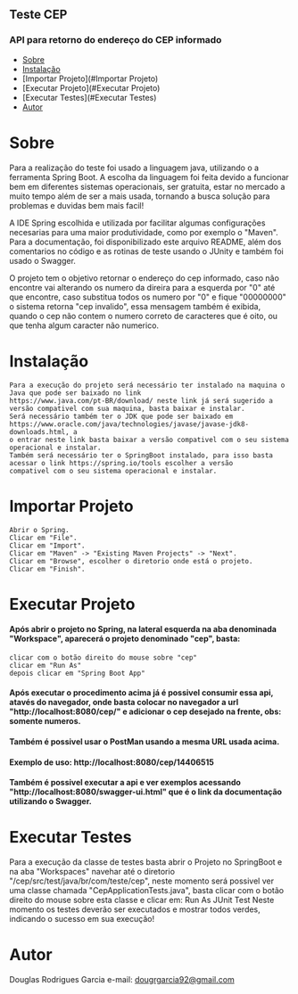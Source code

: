 ## Teste CEP

### API para retorno do endereço do CEP informado

<!--ts-->
   * [Sobre](#Sobre)
   * [Instalação](#Instalação)
   * [Importar Projeto](#Importar Projeto)
   * [Executar Projeto](#Executar Projeto)
   * [Executar Testes](#Executar Testes)
   * [Autor](#Autor)
<!--te-->

# Sobre
Para a realização do teste foi usado a linguagem java, utilizando o a ferramenta Spring Boot.
A escolha da linguagem foi feita devido a funcionar bem em diferentes sistemas operacionais, ser gratuita, estar no mercado a muito tempo além de ser a mais usada, tornando a busca solução para problemas e duvidas bem mais facil!

A IDE Spring escolhida e utilizada por facilitar algumas configurações necesarias para uma maior produtividade, como por exemplo o "Maven".
Para a documentação, foi disponibilizado este arquivo README, além dos comentarios no código e as rotinas de teste usando o JUnity e também foi usado o Swagger.

O projeto tem o objetivo retornar o endereço do cep informado, caso não encontre vai alterando os numero da direira para a esquerda por "0" até que encontre, caso substitua todos os numero por "0" e fique "00000000" o sistema retorna "cep invalido", essa mensagem também é exibida, quando o cep não contem o numero correto de caracteres que é oito, ou que tenha algum caracter não numerico.

# Instalação
	Para a execução do projeto será necessário ter instalado na maquina o Java que pode ser baixado no link 
	https://www.java.com/pt-BR/download/ neste link já será sugerido a versão compativel com sua maquina, basta baixar e instalar.
	Será necessário também ter o JDK que pode ser baixado em https://www.oracle.com/java/technologies/javase/javase-jdk8-downloads.html, a
	o entrar neste link basta baixar a versão compativel com o seu sistema operacional e instalar.
	Também será necessário ter o SpringBoot instalado, para isso basta acessar o link https://spring.io/tools escolher a versão 
	compativel com o seu sistema operacional e instalar.

# Importar Projeto
	Abrir o Spring.
	Clicar em "File".
	Clicar em "Import".
	Clicar em "Maven" -> "Existing Maven Projects" -> "Next".
	Clicar em "Browse", escolher o diretorio onde está o projeto.
	Clicar em "Finish".

# Executar Projeto
#### Após abrir o projeto no Spring, na lateral esquerda na aba denominada "Workspace", aparecerá o projeto denominado "cep", basta:
	clicar com o botão direito do mouse sobre "cep"
	clicar em "Run As" 
	depois clicar em "Spring Boot App"
#### Após executar o procedimento acima já é possivel consumir essa api, atavés do navegador, onde basta colocar no navegador a url "http://localhost:8080/cep/" e adicionar o cep desejado na frente, obs: somente numeros.
#### Também é possivel usar o PostMan usando a mesma URL usada acima.
#### Exemplo de uso: http://localhost:8080/cep/14406515
#### Também é possivel executar a api e ver exemplos acessando "http://localhost:8080/swagger-ui.html" que é o link da documentação utilizando o Swagger.

# Executar Testes
Para a execução da classe de testes basta abrir o Projeto no SpringBoot e na aba "Workspaces" navehar até o diretorio "/cep/src/test/java/br/com/teste/cep", neste momento será possivel ver uma classe chamada "CepApplicationTests.java", basta clicar com o botão direito do mouse sobre esta classe e clicar em:
	Run As
	JUnit Test
Neste momento os testes deverão ser executados e mostrar todos verdes, indicando o sucesso em sua execução!


# Autor
Douglas Rodrigues Garcia
e-mail: dougrgarcia92@gmail.com
